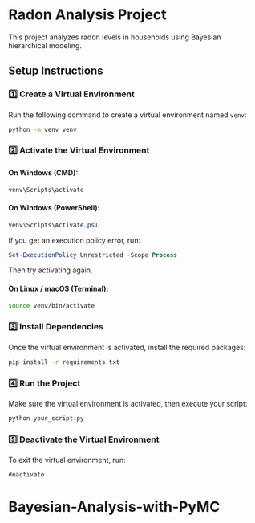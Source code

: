 # **Radon Analysis Project**

This project analyzes radon levels in households using Bayesian hierarchical modeling.

## **Setup Instructions**

### **1️⃣ Create a Virtual Environment**
Run the following command to create a virtual environment named `venv`:

```bash
python -m venv venv
```

### **2️⃣ Activate the Virtual Environment**

#### **On Windows (CMD):**
```cmd
venv\Scripts\activate
```

#### **On Windows (PowerShell):**
```powershell
venv\Scripts\Activate.ps1
```
If you get an execution policy error, run:
```powershell
Set-ExecutionPolicy Unrestricted -Scope Process
```
Then try activating again.

#### **On Linux / macOS (Terminal):**
```bash
source venv/bin/activate
```

### **3️⃣ Install Dependencies**
Once the virtual environment is activated, install the required packages:
```bash
pip install -r requirements.txt
```

### **4️⃣ Run the Project**
Make sure the virtual environment is activated, then execute your script:
```bash
python your_script.py
```

### **5️⃣ Deactivate the Virtual Environment**
To exit the virtual environment, run:
```bash
deactivate
```



# Bayesian-Analysis-with-PyMC
